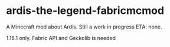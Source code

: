 # ardis-the-legend-fabricmcmod
A Minecraft mod about Ardis.
Still a work in progress
ETA: none.

1.18.1 only.
Fabric API and Geckolib is needed

